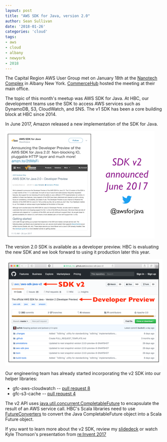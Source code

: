 ```yaml
---
layout: post
title: "AWS SDK for Java, version 2.0"
author: Sean Sullivan
date: '2018-01-26'
categories: 'cloud'
tags:
- aws
- cloud
- albany
- newyork
- 2018
---
```


The Capital Region AWS User Group met on January 18th at the [Nanotech Complex](https://sunypoly.edu/research/albany-nanotech-complex.html) in Albany New York. [CommerceHub](https://www.commercehub.com/) hosted the meeting at their main office.

The topic of this month's meetup was AWS SDK for Java. At HBC, our development teams use the SDK to access AWS services such as DynamoDB, S3, CloudWatch, and SNS. The v1 SDK has been a core building block at HBC since 2014.

In June 2017, Amazon released a new implementation of the SDK for Java.

![aws-sdk-image](/assets/images/aws-sdk-for-java/aws-sdk-java-version-2_0-june-2017.png)

The version 2.0 SDK is available as a developer preview. HBC is evaluating the new SDK and we look forward to using it production later this year.

![aws-sdk-image](/assets/images/aws-sdk-for-java/aws-sdk-java-version-2_0-github-v2-sdk.png)

Our engineering team has already started incorporating the v2 SDK into our helper libraries:

- gfc-aws-cloudwatch -- [pull request 8](https://github.com/gilt/gfc-aws-cloudwatch/pull/8/)
- gfc-s3-cache -- [pull request 4](https://github.com/gilt/gfc-s3-cache/pull/4)

The v2 API uses  [java.util.concurrent.CompletableFuture](https://docs.oracle.com/javase/8/docs/api/java/util/concurrent/CompletableFuture.html) to encapsulate the result of an AWS service call. HBC's Scala libraries need to use  [FutureConverters](https://github.com/scala/scala-java8-compat/blob/master/src/main/scala/scala/compat/java8/FutureConverters.scala) to convert the Java CompletableFuture object into a Scala Future object.


If you want to learn more about the v2 SDK, review my [slidedeck](https://speakerdeck.com/sullis/aws-sdk-for-java-version-2-dot-0-albany-ny-january-18-2018) or watch Kyle Thomson's presentation from [re:Invent 2017](https://www.youtube.com/watch?v=byRois3s5Yc)
